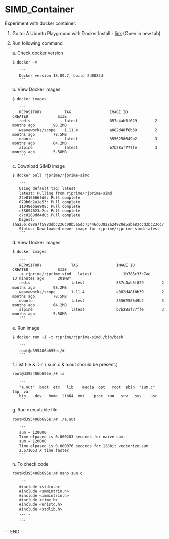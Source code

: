 # SIMD_Container
Experiment with docker container.


1. Go to: A Ubuntu Playground with Docker Install - [link](https://www.katacoda.com/courses/ubuntu/playground) (Open in new tab)

2. Run following command

    a. Check docker version 
      ```
      $ docker -v
      ```
          ```
          Docker version 18.09.7, build 2d0083d
          ```
     
    b. View Docker images 
      ```
      $ docker images
      ```
          ```
          REPOSITORY          TAG                 IMAGE ID            CREATED             SIZE
          redis               latest              857c4ab5f029        2 months ago        98.2MB
          weaveworks/scope    1.11.4              a082d48f0b39        2 months ago        78.5MB
          ubuntu              latest              3556258649b2        3 months ago        64.2MB
          alpine              latest              b7b28af77ffe        3 months ago        5.58MB
          ```
    c. Download SIMD image 
      ```
      $ docker pull rjprime/rjprime-simd
      ```
          ```
          Using default tag: latest
          latest: Pulling from rjprime/rjprime-simd
          22e816666fd6: Pull complete
          079b6d2a1e53: Pull complete
          11048ebae908: Pull complete
          c58094023a2e: Pull complete
          c7c0268dd4d0: Pull complete
          Digest: sha256:d98a7f598ddbc236c08b5a5dc73446d63922a24920e5aba83ccd3bc23cc78e68
          Status: Downloaded newer image for rjprime/rjprime-simd:latest
          ```
    d. View Docker images
      ```
      $ docker images
      ```
          ```
          REPOSITORY             TAG                 IMAGE ID            CREATED             SIZE
          -> rjprime/rjprime-simd   latest              1b785c33c7ae        13 minutes ago      201MB*
          redis                  latest              857c4ab5f029        2 months ago        98.2MB
          weaveworks/scope       1.11.4              a082d48f0b39        2 months ago        78.5MB
          ubuntu                 latest              3556258649b2        3 months ago        64.2MB
          alpine                 latest              b7b28af77ffe        3 months ago        5.58MB
          ```
    e. Run image  
      ```
      $ docker run -i -t rjprime/rjprime-simd /bin/bash
      ```
          ```
          root@d395406b695e:/#
          ```
    f. List file & Dir. ( sum.c & a.out should be present.) 
      ```
      root@d395406b695e:/# ls
      ```
          ```
          "a.out"  boot  etc   lib    media  opt   root  sbin  "sum.c"  tmp  var
          bin    dev   home  lib64  mnt    proc  run   srv   sys    usr
          ```
    g. Run executable file.
      ```
      root@d395406b695e:/# ./a.out
      ```
          ```
          sum = 120000
          Time elpased is 0.000203 seconds for naive sum.
          sum = 120000
          Time elpased is 0.000076 seconds for 128bit vectorize sum
          2.671053 X time faster.
          ```
    h. To check code 
      ```
      root@d395406b695e:/# nano sum.c
      ```
          ```
          #include <stdio.h>
          #include <smmintrin.h>
          #include <immintrin.h>
          #include <time.h>
          #include <unistd.h>
          #include <stdlib.h>
          .....
          .....
          ```



-- END --
      
      
